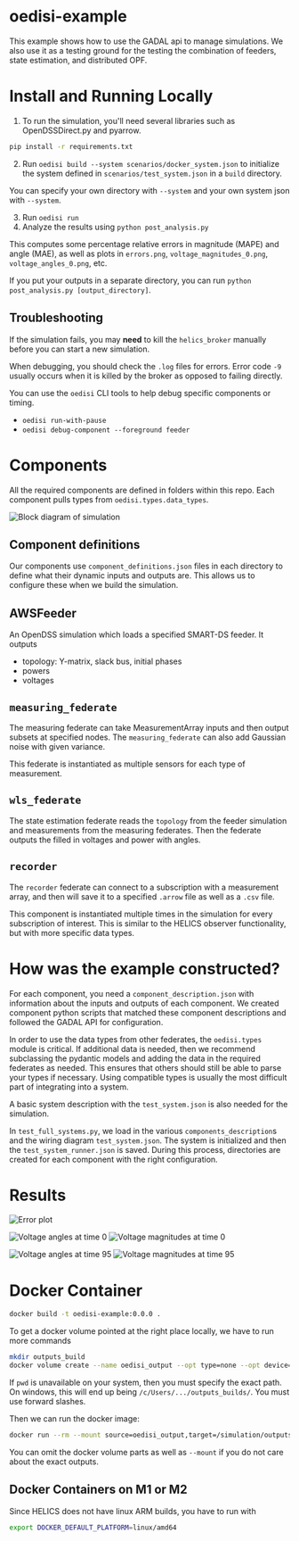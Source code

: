 # oedisi-example

This example shows how to use the GADAL api to manage simulations. We also
use it as a testing ground for the testing the combination of feeders,
state estimation, and distributed OPF.

# Install and Running Locally

1. To run the simulation, you'll need several libraries such as OpenDSSDirect.py and pyarrow.
```bash
pip install -r requirements.txt
```
2. Run `oedisi build --system scenarios/docker_system.json` to initialize the system
defined in `scenarios/test_system.json` in a `build` directory.

You can specify your own directory with `--system` and your own system json
with `--system`.

3. Run `oedisi run`
4. Analyze the results using `python post_analysis.py`

This computes some percentage relative errors in magnitude (MAPE) and angle (MAE),
as well as plots in `errors.png`, `voltage_magnitudes_0.png`, `voltage_angles_0.png`, etc.

If you put your outputs in a separate directory, you can run `python post_analysis.py [output_directory]`.

## Troubleshooting

If the simulation fails, you may **need** to kill the `helics_broker` manually before you can start a new simulation.

When debugging, you should check the `.log` files for errors. Error code `-9` usually occurs
when it is killed by the broker as opposed to failing directly.

You can use the `oedisi` CLI tools to help debug specific components or timing.

- `oedisi run-with-pause`
- `oedisi debug-component --foreground feeder`

# Components

All the required components are defined in folders within this repo. Each component
pulls types from `oedisi.types.data_types`.

![Block diagram of simulation](sgidal-example.png)


## Component definitions

Our components use `component_definitions.json` files in each directory to define what
their dynamic inputs and outputs are. This allows us to configure these when
we build the simulation.

## AWSFeeder

An OpenDSS simulation which loads a specified SMART-DS feeder. It outputs
- topology: Y-matrix, slack bus, initial phases
- powers
- voltages

## `measuring_federate`

The measuring federate can take MeasurementArray inputs and then output subsets at specified nodes.
The `measuring_federate` can also add Gaussian noise with given variance.

This federate is instantiated as multiple sensors for each type of measurement.

## `wls_federate`

The state estimation federate reads the `topology` from the feeder simulation
and measurements from the measuring federates. Then the federate outputs the
filled in voltages and power with angles.

## `recorder`

The `recorder` federate can connect to a subscription with a measurement array, and
then will save it to a specified `.arrow` file as well as a `.csv` file.

This component is instantiated multiple times in the simulation for every subscription of interest.
This is similar to the HELICS observer functionality, but with more specific data types.

# How was the example constructed?

For each component, you need a `component_description.json` with
information about the inputs and outputs of each component.
We created component python scripts that matched these component
descriptions and followed the GADAL API for configuration.

In order to use the data types from other federates, the `oedisi.types`
module is critical. If additional data is needed, then we recommend
subclassing the pydantic models and adding the data in the required federates
as needed. This ensures that others should still be able to parse your types if
necessary. Using compatible types is usually the most difficult part of integrating
into a system.

A basic system description with the `test_system.json` is also
needed for the simulation.

In `test_full_systems.py`, we load in the various `components_description`s and
the wiring diagram `test_system.json`. The system is initialized and then the
`test_system_runner.json` is saved. During this process, directories are created
for each component with the right configuration.

# Results

![Error plot](errors.png)

![Voltage angles at time 0](voltage_angles_0.png)
![Voltage magnitudes at time 0](voltage_magnitudes_0.png)

![Voltage angles at time 95](voltage_angles_95.png)
![Voltage magnitudes at time 95](voltage_magnitudes_95.png)

# Docker Container

```bash
docker build -t oedisi-example:0.0.0 .
```

To get a docker volume pointed at the right place locally, we have to run more commands
```bash
mkdir outputs_build
docker volume create --name oedisi_output --opt type=none --opt device=$(PWD)/outputs_build --opt o=bind
```

If `pwd` is unavailable on your system, then you must specify the exact path. On windows, this will end up
being `/c/Users/.../outputs_builds/`. You must use forward slashes.

Then we can run the docker image:
```bash
docker run --rm --mount source=oedisi_output,target=/simulation/outputs oedisi-example:0.0.0
```

You can omit the docker volume parts as well as `--mount` if you do not care about the exact outputs.

## Docker Containers on M1 or M2

Since HELICS does not have linux ARM builds, you have to run with

```bash
export DOCKER_DEFAULT_PLATFORM=linux/amd64
```
